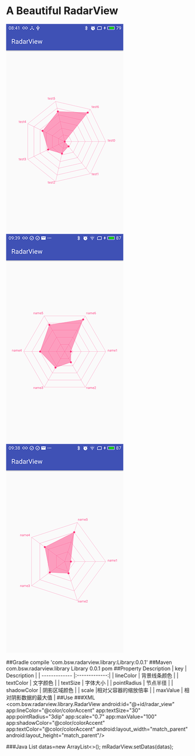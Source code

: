 # A Beautiful RadarView
![Screenshots](https://github.com/shiweibsw/RadarView/blob/master/Screenshots/device-2016-11-07-084135.png) 
![Screenshots](https://github.com/shiweibsw/RadarView/blob/master/Screenshots/device-2016-11-07-093919.png) 
![Screenshots](https://github.com/shiweibsw/RadarView/blob/master/Screenshots/device-2016-11-07-093849.png)

##Gradle
compile 'com.bsw.radarview.library:Library:0.0.1'
##Maven
    <dependency>
      <groupId>com.bsw.radarview.library</groupId>
      <artifactId>Library</artifactId>
      <version>0.0.1</version>
      <type>pom</type>
    </dependency>
##Property Description
| key           | Description   |
| ------------- |:-------------:|
| lineColor      | 背景线条颜色 |
| textColor      | 文字颜色      |
| textSize | 字体大小      |
| pointRadius | 节点半径      |
| shadowColor | 阴影区域颜色      |
| scale |相对父容器的缩放倍率      | 
| maxValue | 相对阴影数据的最大值      | 
##Use
###XML
       <com.bsw.radarview.library.RadarView
           android:id="@+id/radar_view"
           app:lineColor="@color/colorAccent"
           app:textSize="30"
           app:pointRadius="3dip"
           app:scale="0.7"
           app:maxValue="100"
           app:shadowColor="@color/colorAccent"
           app:textColor="@color/colorAccent"
           android:layout_width="match_parent"
           android:layout_height="match_parent"/>
           
###Java
    List<RadarValue> datas=new ArrayList<>();
    mRadarView.setDatas(datas);

